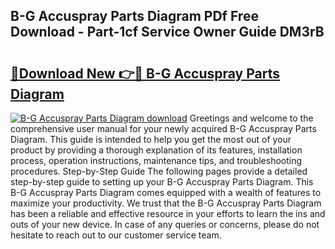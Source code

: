 ## B-G Accuspray Parts Diagram PDf Free Download - Part-1cf Service Owner Guide DM3rB

# <h2><a href="http://dflpmpz.blite.top/?on=B-G+Accuspray+Parts+Diagram">🔗Download New 👉🔴 B-G Accuspray Parts Diagram</a></h2>

[![B-G Accuspray Parts Diagram download](https://i.imgur.com/lujVjoI.png)](http://dflpmpz.blite.top/?on=B-G+Accuspray+Parts+Diagram)
Greetings and welcome to the comprehensive user manual for your newly acquired B-G Accuspray Parts Diagram. This guide is intended to help you get the most out of your product by providing a thorough explanation of its features, installation process, operation instructions, maintenance tips, and troubleshooting procedures. Step-by-Step Guide The following pages provide a detailed step-by-step guide to setting up your B-G Accuspray Parts Diagram. This B-G Accuspray Parts Diagram comes equipped with a wealth of features to maximize your productivity. We trust that the B-G Accuspray Parts Diagram has been a reliable and effective resource in your efforts to learn the ins and outs of your new device. In case of any queries or concerns, please do not hesitate to reach out to our customer service team.
